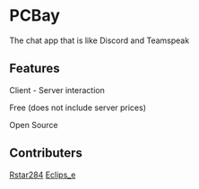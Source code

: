 # PCBay
The chat app that is like Discord and Teamspeak

## Features
Client - Server interaction

Free (does not include server prices)

Open Source

## Contributers
[Rstar284](https://github.com/Rstar284)
[Eclips_e](https://github.com/Just-A-Unity-Dev)

